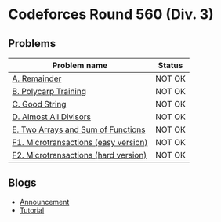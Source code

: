 # Codeforces Round 560 (Div. 3)

## Problems

|Problem name|Status|
|------------|---------|
| [A. Remainder](problems/A._Remainder.md)|NOT OK|
| [B. Polycarp Training](problems/B._Polycarp_Training.md)|NOT OK|
| [C. Good String](problems/C._Good_String.md)|NOT OK|
| [D. Almost All Divisors](problems/D._Almost_All_Divisors.md)|NOT OK|
| [E. Two Arrays and Sum of Functions](problems/E._Two_Arrays_and_Sum_of_Functions.md)|NOT OK|
| [F1. Microtransactions (easy version)](problems/F1._Microtransactions_(easy_version).md)|NOT OK|
| [F2. Microtransactions (hard version)](problems/F2._Microtransactions_(hard_version).md)|NOT OK|
## Blogs

- [Announcement](blogs/Announcement.md)
- [Tutorial](blogs/Tutorial.md)
